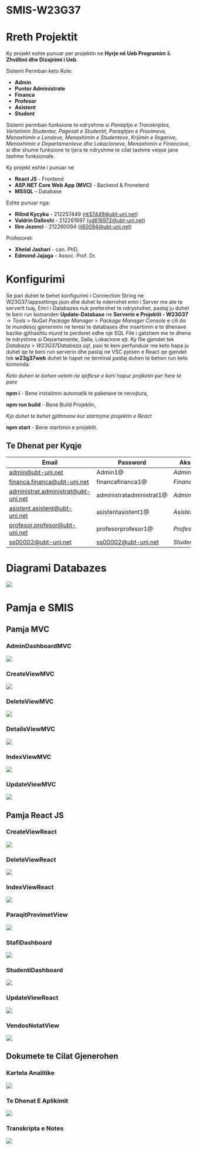 # SMIS-W23G37
# Rreth Projektit
Ky projekt eshte punuar per projektin ne **Hyrje në Ueb Programim** & **Zhvillimi dhe Dizajnimi i Ueb**.

Sistemi Permban keto Role:
- **Admin**
- **Puntor Administrate**
- **Financa**
- **Profesor**
- **Asistent**
- **Student**

Sistemi permban funksione te ndryshme si *Paraqitja e Transkriptes, Vertetimin Studentor, Pagesat e Studentit, Paraqitjen e Provimeve, Menaxhimin e Lendeve, Menaxhimin e Studenteve, Krijimin e llogarive, Menaxhimin e Departamenteve dhe Lokacioneve, Menaxhimin e Financave*, si dhe shume funksione te tjera te ndryshme te cilat tashme veqse jane tashme funksionale.

Ky projekt eshte i punuar ne
- **React JS** - Frontend
- **ASP.NET Core Web App (MVC)** - Backend & Fronetend
- **MSSQL** – Database

Eshte punuar nga:
- **Rilind Kyçyku** - 212257449 (rk57449@ubt-uni.net)
- **Valdrin Dalloshi** - 212261697 (vd616972@ubt-uni.net)
- **Ilire Jezerci** - 212260094 (ij60094@ubt-uni.net)

Profesoret:
- **Xhelal Jashari** - can. PhD.
- **Edmond Jajaga** - Assoc. Prof. Dr.

# Konfigurimi
Se pari duhet te behet konfigurimi i Connection String ne W23G37/appsettings.json dhe duhet te nderrohet emri i Server me ate te serverit tuaj, Emri i Databazes nuk preferohet te ndryshohet, pastaj ju duhet te beni run komanden **Update-Database** ne **Serverin e Projektit - W23G37** -> *Tools* > *NuGet Package Manager* > *Package Manager Console* e cili do te mundesoj gjenerimin ne teresi te databases dhe insertimin e te dhenave bazike gjithashtu mund te perdoret edhe nje SQL File i gatshem me te dhena te ndryshme si Departamente, Salla, Lokacione ejt. Ky file gjendet tek *Databaza > W23G37Databaza.sql*, pasi te keni perfunduar me keto hapa ju duhet qe te beni run serverin dhe pastaj ne VSC pjesen e React qe gjendet tek **w23g37web** duhet te hapet ne terminal pastaj duhen te behen run keto komonda:

*Keto duhen te behen vetem ne qoftese e keni hapur projketin per here te pare*

**npm i** - Bene instalimin automatik te paketave te nevojtura,

**npm run build** - Bene Build Projektin,

*Kjo duhet te behet gjithmone kur startojme projektin e React*

**npm start** - Bene startimin e projektit.

  

## Te Dhenat per Kyqje
  
| **Email**  | **Password** | **Aksesi** |
|--|--| -- |
| admin@ubt-uni.net | Admin1@ | *Admin*| 
|financa.financa@ubt-uni.net | financafinanca1@|  *Financa*| 
| administrat.administrat@ubt-uni.net|  administratadministrat1@ | *Administrat*| 
| asistent.asistent@ubt-uni.net | asistentasistent1@|  *Asistent*| 
| profesor.profesor@ubt-uni.net|  profesorprofesor1@|  *Profesor* | 
| ss00002@ubt-uni.net| ss00002@ubt-uni.net | *Student* | 

# Diagrami Databazes
![](ReadMeImages/DiagramiDatabazes.png)

# Pamja e SMIS

## Pamja MVC

### AdminDashboardMVC
![](ReadMeImages/MVCImage/AdminDashboardMVC.png)

### CreateViewMVC
![](ReadMeImages/MVCImage/CreateViewMVC.png)

### DeleteViewMVC
![](ReadMeImages/MVCImage/DeleteViewMVC.png)

### DetailsViewMVC
![](ReadMeImages/MVCImage/DetailsViewMVC.png)

### IndexViewMVC
![](ReadMeImages/MVCImage/IndexViewMVC.png)

### UpdateViewMVC
![](ReadMeImages/MVCImage/UpdateViewMVC.png)

## Pamja React JS

### CreateViewReact
![](ReadMeImages/ReactImage/CreateViewReact.png)

### DeleteViewReact
![](ReadMeImages/ReactImage/DeleteViewReact.png)

### IndexViewReact
![](ReadMeImages/ReactImage/IndexViewReact.png)

### ParaqitProvimetView
![](ReadMeImages/ReactImage/ParaqitProvimetView.png)

### StafiDashboard
![](ReadMeImages/ReactImage/StafiDashboard.png)

### StudentiDashboard
![](ReadMeImages/ReactImage/StudentiDashboard.png)

### UpdateViewReact
![](ReadMeImages/ReactImage/UpdateViewReact.png)

### VendosNotatView
![](ReadMeImages/ReactImage/VendosNotatView.png)

## Dokumete te Cilat Gjenerohen

### Kartela Analitike
![](ReadMeImages/DokumenteTeCilatGjenerohen/KartelaAnalitike.png)

### Te Dhenat E Aplikimit
![](ReadMeImages/DokumenteTeCilatGjenerohen/TeDhenatEAplikimit.png)

### Transkripta e Notes
![](ReadMeImages/DokumenteTeCilatGjenerohen/TranskriptaENotes.png)
